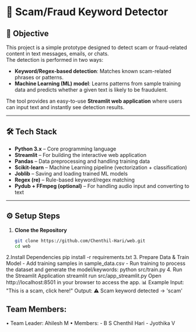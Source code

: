 # 🚀 Scam/Fraud Keyword Detector

## 🎯 Objective
This project is a simple prototype designed to detect scam or fraud-related content in text messages, emails, or chats.  
The detection is performed in two ways:

- **Keyword/Regex-based detection**: Matches known scam-related phrases or patterns.
- **Machine Learning (ML) model**: Learns patterns from sample training data and predicts whether a given text is likely to be fraudulent.

The tool provides an easy-to-use **Streamlit web application** where users can input text and instantly see detection results.

---

## 🛠️ Tech Stack
- **Python 3.x** – Core programming language  
- **Streamlit** – For building the interactive web application  
- **Pandas** – Data preprocessing and handling training data  
- **Scikit-learn** – Machine Learning pipeline (vectorization + classification)  
- **Joblib** – Saving and loading trained ML models  
- **Regex (re)** – Rule-based keyword/regex matching  
- **Pydub + FFmpeg (optional)** – For handling audio input and converting to text  

---

## ⚙️ Setup Steps

1. **Clone the Repository**
   ```bash
   git clone https://github.com/Chenthil-Hari/web.git
   cd web
2.Install Dependencies pip install -r requirements.txt
3. Prepare Data & Train Model - Add training samples in sample_data.csv - Run training to process the dataset and generate the model/keywords: python src/train.py 4. Run the Streamlit Application streamlit run src/app_streamlit.py Open http://localhost:8501 in your browser to access the app. 
📊 Example Input: "This is a scam, click here!" 
Output: ⚠️ Scam keyword detected → 'scam' 


## Team Members:
• Team Leader: Ahilesh M 
• Members: - B S Chenthil Hari - Jyothika V
